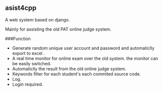 ## asist4cpp

A web system based on django.

Mainly for assisting the old PAT online judge system.

###Function

- Generate random unique user account and password and automaticlly export to excel .
- A real time monitor for online exam over the  old  system.  the monitor can be easily switched.
- Automaticlly the result from the old online judge system.
- Keywords filter for each student's each commited source code.
- Log.
- Login required.
